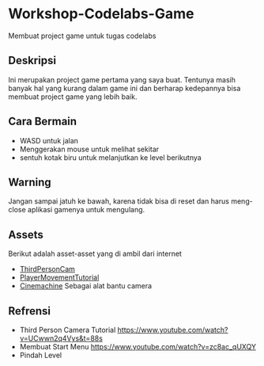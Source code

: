 # Workshop-Codelabs-Game
Membuat project game untuk tugas codelabs

## Deskripsi 
Ini merupakan project game pertama yang saya buat. Tentunya masih banyak hal yang kurang dalam game ini dan berharap kedepannya bisa membuat project game yang lebih baik.

## Cara Bermain 
- WASD untuk jalan
- Menggerakan mouse untuk melihat sekitar
- sentuh kotak biru untuk melanjutkan ke level berikutnya

## Warning
Jangan sampai jatuh ke bawah, karena tidak bisa di reset dan harus meng-close aplikasi gamenya untuk mengulang.

## Assets
Berikut adalah asset-asset yang di ambil dari internet
- [ThirdPersonCam](https://www.mediafire.com/file/85mzc8agsyvsuoh/ThirdPersonCam.cs/file)
- [PlayerMovementTutorial](https://www.mediafire.com/file/1b7mf5d36mi6nra/PlayerMovementTutorial.cs/file)
- [Cinemachine](https://unity.com/unity/features/editor/art-and-design/cinemachine) Sebagai alat bantu camera

## Refrensi
- Third Person Camera Tutorial https://www.youtube.com/watch?v=UCwwn2q4Vys&t=88s
- Membuat Start Menu https://www.youtube.com/watch?v=zc8ac_qUXQY
- Pindah Level
